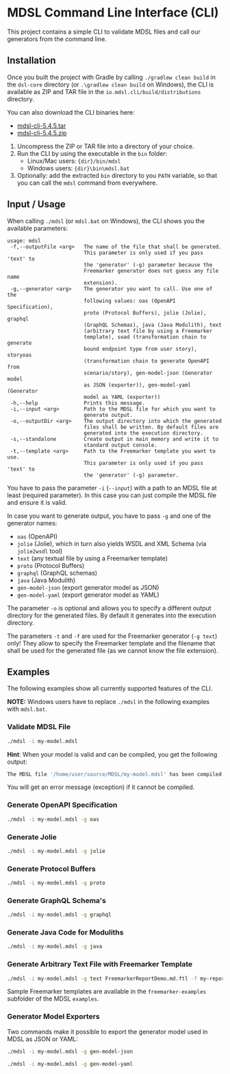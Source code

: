 # MDSL Command Line Interface (CLI)

This project contains a simple CLI to validate MDSL files and call our generators from the command line.

## Installation
Once you built the project with Gradle by calling `./gradlew clean build` in the `dsl-core` directory (or `.\gradlew clean build` on Windows), the CLI is available as ZIP and TAR file in the `io.mdsl.cli/build/distributions` directory.

You can also download the CLI binaries here:

 * [mdsl-cli-5.4.5.tar](https://github.com/Microservice-API-Patterns/MDSL-Specification/releases/download/v5.4.5/mdsl-cli-5.4.5.tar)
 * [mdsl-cli-5.4.5.zip](https://github.com/Microservice-API-Patterns/MDSL-Specification/releases/download/v5.4.5/mdsl-cli-5.4.5.zip)

1. Uncompress the ZIP or TAR file into a directory of your choice.
2. Run the CLI by using the executable in the `bin` folder:
   * Linux/Mac users: `{dir}/bin/mdsl`
   * Windows users: `{dir}\bin\mdsl.bat`
3. Optionally: add the extracted `bin` directory to you `PATH` variable, so that you can call the `mdsl` command from everywhere.

## Input / Usage
When calling `./mdsl` (or `mdsl.bat` on Windows), the CLI shows you the available parameters:

```text
usage: mdsl
 -f,--outputFile <arg>   The name of the file that shall be generated.
                         This parameter is only used if you pass 'text' to
                         the 'generator' (-g) parameter because the
                         Freemarker generator does not guess any file name
                         extension).
 -g,--generator <arg>    The generator you want to call. Use one of the
                         following values: oas (OpenAPI Specification),
                         proto (Protocol Buffers), jolie (Jolie), graphql
                         (GraphQL Schemas), java (Java Modulith), text
                         (arbitrary text file by using a Freemarker
                         template), soad (transformation chain to generate
                         bound endpoint type from user story), storyoas
                         (transformation chain to generate OpenAPI from
                         scenario/story), gen-model-json (Generator model
                         as JSON (exporter)), gen-model-yaml (Generator
                         model as YAML (exporter))
 -h,--help               Prints this message.
 -i,--input <arg>        Path to the MDSL file for which you want to
                         generate output.
 -o,--outputDir <arg>    The output directory into which the generated
                         files shall be written. By default files are
                         generated into the execution directory.
 -s,--standalone         Create output in main memory and write it to
                         standard output console.
 -t,--template <arg>     Path to the Freemarker template you want to use.
                         This parameter is only used if you pass 'text' to
                         the 'generator' (-g) parameter. 
```

You have to pass the parameter `-i` (`--input`) with a path to an MDSL file at least (required parameter). In this case you can just compile the MDSL file and ensure it is valid.

In case you want to generate output, you have to pass `-g` and one of the generator names:
 * `oas` (OpenAPI)
 * `jolie` (Jolie), which in turn also yields WSDL and XML Schema (via `jolie2wsdl` tool)
 * `text` (any textual file by using a Freemarker template)
 * `proto` (Protocol Buffers)
 * `graphql` (GraphQL schemas)
 * `java` (Java Modulith)
 * `gen-model-json` (export generator model as JSON)
 * `gen-model-yaml` (export generator model as YAML)
 
The parameter `-o` is optional and allows you to specify a different output directory for the generated files. By default it generates into the execution directory.

The parameters `-t` and `-f` are used for the Freemarker generator (`-g text`) only! They allow to specify the Freemarker template and the filename that shall be used for the generated file (as we cannot know the file extension).

## Examples
The following examples show all currently supported features of the CLI.

**NOTE:** Windows users have to replace `./mdsl` in the following examples with `mdsl.bat`.

### Validate MDSL File

```bash
./mdsl -i my-model.mdsl
```

**Hint**: When your model is valid and can be compiled, you get the following output:

```bash
The MDSL file '/home/user/source/MDSL/my-model.mdsl' has been compiled without errors.
```

You will get an error message (exception) if it cannot be compiled.

### Generate OpenAPI Specification

```bash
./mdsl -i my-model.mdsl -g oas
```

### Generate Jolie

```bash
./mdsl -i my-model.mdsl -g jolie
```

### Generate Protocol Buffers

```bash
./mdsl -i my-model.mdsl -g proto
```

### Generate GraphQL Schema's

```bash
./mdsl -i my-model.mdsl -g graphql
```

### Generate Java Code for Moduliths

```bash
./mdsl -i my-model.mdsl -g java
```

### Generate Arbitrary Text File with Freemarker Template

```bash
./mdsl -i my-model.mdsl -g text FreemarkerReportDemo.md.ftl -f my-report.md
``` 

Sample Freemarker templates are available in the `freemarker-examples` subfolder of the MDSL `examples`.

### Generator Model Exporters
Two commands make it possible to export the generator model used in MDSL as JSON or YAML:

```bash
./mdsl -i my-model.mdsl -g gen-model-json
```

```bash
./mdsl -i my-model.mdsl -g gen-model-yaml
```
